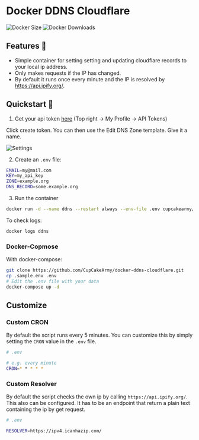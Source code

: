 # Docker DDNS Cloudflare

![Docker Size](https://img.shields.io/docker/image-size/cupcakearmy/ddns-cloudflare)
![Docker Downloads](https://img.shields.io/docker/pulls/cupcakearmy/ddns-cloudflare)

## Features 🌈

- Simple container for setting setting and updating cloudflare records to your local ip address.
- Only makes requests if the IP has changed.
- By default it runs once every minute and the IP is resolved by https://api.ipify.org/.

## Quickstart 🚀

1. Get your api token [here](https://dash.cloudflare.com/profile/api-tokens) (Top right -> My Profile -> API Tokens)

Click create token. You can then use the Edit DNS Zone template. Give it a name.

![Settings](https://i.imgur.com/dLs8PHs.png)

2. Create an `.env` file:

```bash
EMAIL=my@mail.com
KEY=my_api_key
ZONE=example.org
DNS_RECORD=some.example.org
```

3. Run the container

```bash
docker run -d --name ddns --restart always --env-file .env cupcakearmy/ddns-cloudflare
```

To check logs:

```bash
docker logs ddns
```

### Docker-Copmose

With docker-compose:

```bash
git clone https://github.com/CupCakeArmy/docker-ddns-cloudflare.git
cp .sample.env .env
# Edit the .env file with your data
docker-compose up -d
```

## Customize

### Custom CRON

By default the script runs every 5 minutes. You can customize this by simply setting the `CRON` value in the `.env` file.

```bash
# .env

# e.g. every minute
CRON=* * * * *
```

### Custom Resolver

By default the script checks the own ip by calling `https://api.ipify.org/`. This also can be configured. It has to be an endpoint that return a plain text containing the ip by get request.

```bash
# .env

RESOLVER=https://ipv4.icanhazip.com/
```
